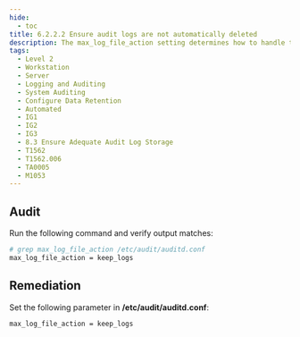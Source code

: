 ```yaml
---
hide:
  - toc
title: 6.2.2.2 Ensure audit logs are not automatically deleted
description: The max_log_file_action setting determines how to handle the audit log file reaching the max file size. A value of keep_logs will rotate the logs but never delete old logs.
tags:
  - Level 2
  - Workstation
  - Server
  - Logging and Auditing
  - System Auditing
  - Configure Data Retention
  - Automated
  - IG1
  - IG2
  - IG3
  - 8.3 Ensure Adequate Audit Log Storage
  - T1562
  - T1562.006
  - TA0005
  - M1053
---
```


## Audit
Run the following command and verify output matches:
```bash
# grep max_log_file_action /etc/audit/auditd.conf
max_log_file_action = keep_logs
```

## Remediation
Set the following parameter in **/etc/audit/auditd.conf**:
```bash
max_log_file_action = keep_logs
```
